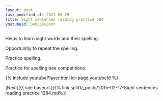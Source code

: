 ```yaml
---
layout: post
last_modified_at: 2021-03-29
title: Sight sentences reading practice 684
youtubeId: Deb81Kv86mY
---
```

 
 
Helps to learn sight words and their spelling.

Opportunitiy to repeat the spelling. 

Practice spelling. 
 
Practice for spelling bee competitions. 
 
{% include youtubePlayer.html id=page.youtubeId %}
 
 

[Next]({{ site.baseurl }}{% link  split1/_posts/2015-02-17-Sight sentences reading practice 1284.md%})
 
